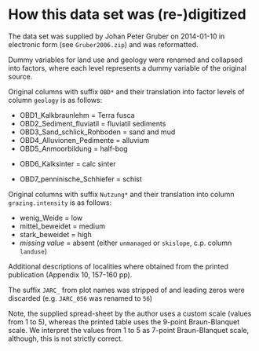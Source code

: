 How this data set was (re-)digitized
====================================

The data set was supplied by Johan Peter Gruber on 2014-01-10 in electronic form (see `Gruber2006.zip`) and was reformatted.

Dummy variables for land use and geology were renamed and collapsed into factors, where each level represents a dummy variable of the original source.

Original columns with suffix `OBD*` and their translation into factor levels of column `geology` is as follows:

+ OBD1_Kalkbraunlehm = Terra fusca
+ OBD2_Sediment_fluviatil = fluviatil sediments
+ OBD3_Sand_schlick_Rohboden = sand and mud
+ OBD4_Alluvionen_Pedimente = alluvium
+ OBD5_Anmoorbildung = half-bog
* OBD6_Kalksinter = calc sinter
+ OBD7_penninische_Schhiefer = schist

Original columns with suffix `Nutzung*` and their translation into column `grazing.intensity` is as follows:

+ wenig_Weide = low
+ mittel_beweidet = medium
+ stark_beweidet = high
+ *missing value* = absent (either `unmanaged` or `skislope`, c.p. column `landuse`)

Additional descriptions of localities where obtained from the printed publication (Appendix 10, 157-160 pp).

The suffix `JARC_` from plot names was stripped of and leading zeros were discarded (e.g. `JARC_056` was renamed to `56`)

Note, the supplied spread-sheet by the author uses a custom scale (values from 1 to 5), whereas the printed table uses the 9-point Braun-Blanquet scale. We interpret the values from 1 to 5 as 7-point Braun-Blanquet scale, although, this is not strictly correct.
